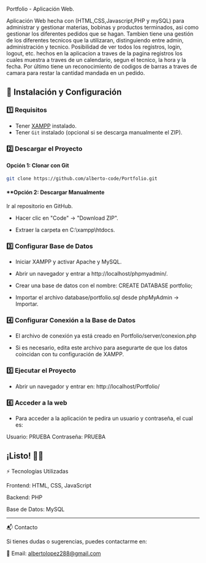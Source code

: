 Portfolio - Aplicación Web.

Aplicación Web hecha con (HTML,CSS,Javascript,PHP y mySQL) para administrar y gestionar materias, bobinas y productos terminados, asi como gestionar los diferentes pedidos que se hagan. Tambien tiene una gestión de los diferentes tecnicos que la utilizaran, distinguiendo entre admin, administración y tecnico. Posibilidad de ver todos los registros, login, logout, etc. hechos en la aplicacion a traves de la pagina registros los cuales muestra a traves de un calendario, segun el tecnico, la hora y la fecha. Por último tiene un reconocimiento de codigos de barras a traves de camara para restar la cantidad mandada en un pedido.

## 🚀 Instalación y Configuración

### 1️⃣ Requisitos
- Tener [XAMPP](https://www.apachefriends.org/es/index.html) instalado.
- Tener `Git` instalado (opcional si se descarga manualmente el ZIP).

### 2️⃣ Descargar el Proyecto
#### **Opción 1: Clonar con Git**
```bash
git clone https://github.com/alberto-code/Portfolio.git
```
#### **Opción 2: Descargar Manualmente
Ir al repositorio en GitHub.

- Hacer clic en "Code" → "Download ZIP".

- Extraer la carpeta en C:\xampp\htdocs\.

### 3️⃣ Configurar Base de Datos
- Iniciar XAMPP y activar Apache y MySQL.

- Abrir un navegador y entrar a http://localhost/phpmyadmin/.

- Crear una base de datos con el nombre: 
CREATE DATABASE portfolio;

- Importar el archivo database/portfolio.sql desde phpMyAdmin → Importar.

### 4️⃣ Configurar Conexión a la Base de Datos

- El archivo de conexión ya está creado en
Portfolio/server/conexion.php

- Si es necesario, edita este archivo para asegurarte de que los datos coincidan con tu configuración de XAMPP.

### 5️⃣ Ejecutar el Proyecto

- Abrir un navegador y entrar en:
http://localhost/Portfolio/

### 6️⃣ Acceder a la web

- Para acceder a la aplicación te pedira un usuario y contraseña, el cual es:
  
Usuario: PRUEBA
Contraseña: PRUEBA

¡Listo! 🚀🎉
---



⚡ Tecnologías Utilizadas

Frontend: HTML, CSS, JavaScript

Backend: PHP

Base de Datos: MySQL

---

📬 Contacto

Si tienes dudas o sugerencias, puedes contactarme en:

📧 Email: albertolopez288@gmail.com
